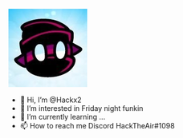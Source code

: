 ![Icon](Icon.jpg)

- 👋 Hi, I’m @Hackx2
- 👀 I’m interested in Friday night funkin
- 🌱 I’m currently learning ...
- 📫 How to reach me Discord HackTheAir#1098

<!---
Hackx2/Hackx2 is a ✨ special ✨ repository because its `README.md` (this file) appears on your GitHub profile.
You can click the Preview link to take a look at your changes.
--->


<!---yea hi all hehehhehehehehehhehehehehheheehehheh ehehehe
ayo
UwU
OwO

Funfact i am not gonna change this 

08/07/2022 Its still here
--->
